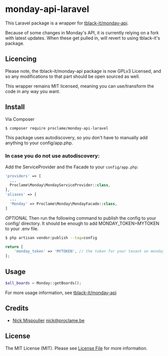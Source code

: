 # monday-api-laravel

This Laravel package is a wrapper for [tblack-it/monday-api](https://github.com/tblack-it/monday-api).

Because of some changes in Monday's API, it is currently relying on a fork with latest updates. 
When these get pulled in, will revert to using tblack-it's package.

## Licencing
Please note, the tblack-it/monday-api package is now GPLv3 Licensed, and so any modifications to that part should be open sourced as well.

This wrapper remains MIT licensed, meaning you can use/transform the code in any way you want.

## Install

Via Composer

``` bash
$ composer require proclame/monday-api-laravel
```
This package uses autodiscovery, so you don't have to manually add anything to your config/app.php.

### In case you do not use autodiscovery:

Add the ServiceProvider and the Facade to your `config/app.php`:

```php
'providers' => [
  ...
  Proclame\Monday\MondayServiceProvider::class,
],
'aliases' => [
  ...
  'Monday' => Proclame\Monday\MondayFacade::class,
]
```

*OPTIONAL* Then run the following command to publish the config to your config/ directory.
It should be enough to add MONDAY_TOKEN=MYTOKEN to your .env file.

```bash
$ php artisan vendor:publish --tag=config
```

```php
return [
    'monday_token' => 'MYTOKEN', // the token for your tenant on monday.com
];
```

## Usage

``` php
$all_boards = Monday::getBoards();
```

For more usage information, see [tblack-it/monday-api](https://github.com/tblack-it/monday-api)

## Credits

- [Nick Mispoulier][link-author] <nick@proclame.be>

## License

The MIT License (MIT). Please see [License File](LICENSE) for more information.

[link-author]: https://github.com/proclame
